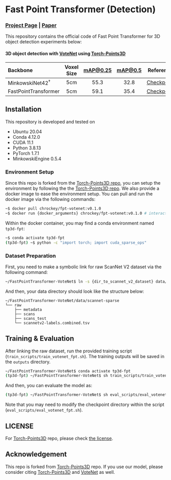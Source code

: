 # Fast Point Transformer (Detection)
### [Project Page](http://cvlab.postech.ac.kr/research/FPT/) | [Paper](https://arxiv.org/abs/2112.04702)
This repository contains the official code of Fast Point Transformer for 3D object detection experiments below:
#### 3D object detection with [VoteNet](https://arxiv.org/abs/1904.09664) using [Torch-Points3D](https://github.com/torch-points3d/torch-points3d)
| Backbone                          | Voxel Size   | mAP@0.25 | mAP@0.5 | Reference |
|:----------------------------------|:------------:|:--------:|:-------:|:---------:|
| MinkowskiNet42<sup>&dagger;</sup> | 5cm | 55.3 | 32.8 | [Checkpoint](https://postechackr-my.sharepoint.com/:u:/g/personal/p0125ch_postech_ac_kr/Ecod112ZRnlPp97NNu77N0oBfPtgwzmPxr-tvLvs3eFkwA?download=1) |
| FastPointTransformer              | 5cm | 59.1 | 35.4 | [Checkpoint](https://postechackr-my.sharepoint.com/:u:/g/personal/p0125ch_postech_ac_kr/EZkpqNi9elVFohE4Xmx66GEBQSjys0ED_h1vUBnJwUz72g?download=1) |

## Installation
This repository is developed and tested on

- Ubuntu 20.04
- Conda 4.12.0
- CUDA 11.1
- Python 3.8.13
- PyTorch 1.7.1
- MinkowskiEngine 0.5.4

### Environment Setup
Since this repo is forked from the [Torch-Points3D repo](https://github.com/torch-points3d/torch-points3d), you can setup the environment by following the the [Torch-Points3D repo](https://github.com/torch-points3d/torch-points3d).
We also provide a docker image to ease the environment setup.
You can pull and run the docker image via the following commands:
```bash
~$ docker pull chrockey/fpt-votenet:v0.1.0
~$ docker run {docker_arguments} chrockey/fpt-votenet:v0.1.0 # interactive mode
```
Within the docker container, you may find a conda environment named `tp3d-fpt`:
```bash
~$ conda activate tp3d-fpt
(tp3d-fpt) ~$ python -c "import torch; import cuda_sparse_ops"
```

### Dataset Preparation
First, you need to make a symbolic link for raw ScanNet V2 dataset via the following command:
```bash
~/FastPointTransformer-VoteNet$ ln -s {dir_to_scannet_v2_dataset} data/scannet-sparse/raw
```
And then, your data directory should look like the structure below:
```
~/FastPointTransformer-VoteNet/data/scannet-sparse
└── raw
    ├── metadata
    ├── scans
    ├── scans_test
    └── scannetv2-labels.combined.tsv
```

## Training & Evaluation
After linking the raw dataset, run the provided training script (`train_scripts/train_votenet_fpt.sh`).
The training outputs will be saved in the `outputs` directory.
```bash
~/FastPointTransformer-VoteNet$ conda activate tp3d-fpt
(tp3d-fpt) ~/FastPointTransformer-VoteNet$ sh train_scripts/train_votenet_fpt.sh
```
And then, you can evaluate the model as:
```bash
(tp3d-fpt) ~/FastPointTransformer-VoteNet$ sh eval_scripts/eval_votenet_fpt.sh
```
Note that you may need to modify the checkpoint directory within the script (`eval_scripts/eval_votenet_fpt.sh`).

## LICENSE
For [Torch-Points3D](https://github.com/torch-points3d/torch-points3d) repo, please check [the license](https://github.com/chrockey/FastPointTransformer-VoteNet/blob/main/LICENSE).

## Acknowledgement

This repo is forked from [Torch-Points3D](https://github.com/torch-points3d/torch-points3d) repo.
If you use our model, please consider citing [Torch-Points3D](https://github.com/torch-points3d/torch-points3d) and [VoteNet](https://arxiv.org/abs/1904.09664) as well.
